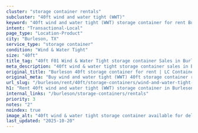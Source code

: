 ```yaml
---
cluster: "storage container rentals"
subcluster: "40ft wind and water tight (WWT)"
keyword: "40ft wind and water tight (WWT) storage container for rent Burleson, TX"
intent: "Transactional-Local"
page_type: "Location-Product"
city: "Burleson, TX"
service_type: "storage container"
condition: "Wind & Water Tight"
size: "40ft"
title_tag: "40ft F01 Wind & Water Tight storage container Sales in Burleson | LC Container"
meta_description: "40ft wind & water tight storage container sales in Burleson. Fast delivery, competitive pricing. Serving storage containers area. Quote ID: SYT. Call (214) 524-4168 for your free quote today."
original_title: "Burleson 40ft storage container for rent | LC Container"
original_meta: "Buy wind and water tight (WWT) 40ft storage container rent with local delivery in Burleson, TX. LC Container — local Since 2003. Request a fast quote today."
url_slug: "/burleson/rent/40ft/storage-containers/wind-and-water-tight-wwt"
h1: "Rent 40ft wind and water tight (WWT) storage container in Burleson"
internal_links: "/burleson/storage-containers/rentals"
priority: 3
notes: "2"
noindex: true
image_alt: "40ft wind & water tight storage container available for delivery in Burleson"
last_updated: "2025-10-20"
---
```


<!-- TODO: Add unique city/inventory copy, images, and internal links here. -->
